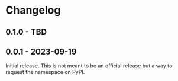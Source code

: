 # Changelog

## 0.1.0 - TBD

## 0.0.1 - 2023-09-19

Initial release. This is not meant to be an official release but a way to request the namespace on PyPI.
